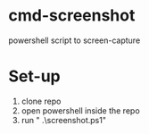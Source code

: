 # cmd-screenshot
powershell script to screen-capture

# Set-up

1. clone repo
2. open powershell inside the repo
3. run " .\screenshot.ps1"
